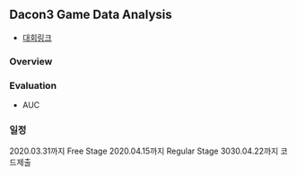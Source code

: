 ## Dacon3 Game Data Analysis

- [대회링크](https://dacon.io/competitions/official/235583/data/)

### Overview

### Evaluation

- AUC

### 일정

2020.03.31까지 Free Stage
2020.04.15까지 Regular Stage
3030.04.22까지 코드제출
